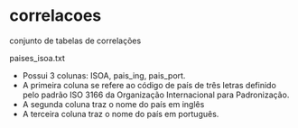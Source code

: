 # correlacoes
conjunto de tabelas de correlações

paises_isoa.txt
- Possui 3 colunas: ISOA, pais_ing, pais_port.
- A primeira coluna se refere ao código de país de três letras definido pelo
padrão ISO 3166 da Organização Internacional para Padronização.
- A segunda coluna traz o nome do país em inglês
- A terceira coluna traz o nome do país em português.

